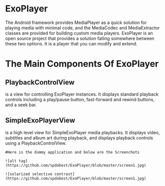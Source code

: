 # ExoPlayer
 The Android framework provides MediaPlayer as a quick solution for playing media with minimal code, and the MediaCodec and MediaExtractor classes are provided for building custom media players. ExoPlayer is an open source project that provides a solution falling somewhere between these two options. It is a player that you can modify and extend.

# The Main Components Of ExoPlayer
## PlaybackControlView 
is a view for controlling ExoPlayer instances. It displays standard playback controls including a play/pause button, fast-forward and rewind buttons, and a seek bar.
## SimpleExoPlayerView 
is a high level view for SimpleExoPlayer media playbacks. It displays video, subtitles and album art during playback, and displays playback controls using a PlaybackControlView.
    
    
    #Here is the dummy application and below are the Screenchots
    
    ![alt tag](https://github.com/spdobest/ExoPlayer/blob/master/screen1.jpg)
    
    ![solarized selective contrast](https://github.com/spdobest/ExoPlayer/blob/master/screen1.jpg)
